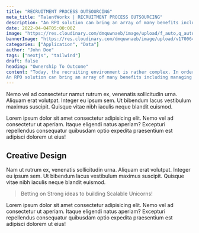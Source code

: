 ```yaml
---
title: "RECRUITMENT PROCESS OUTSOURCING"
meta_title: "TalentWorkx | RECRUITMENT PROCESS OUTSOURCING"
description: "An RPO solution can bring an array of many benefits including managing hiring fluctuations throughout the year; reducing total recruiting cost"
date: 2022-04-04T05:00:00Z
image: "https://res.cloudinary.com/dmquwnaeb/image/upload/f_auto,q_auto/v1/talentWorkx/lh96w5eva2nzzhepqxj0"
bannerImage: "https://res.cloudinary.com/dmquwnaeb/image/upload/v1700643475/talentWorkx/qyl5nbi1b7bfnuajne3w.png"
categories: ["Application", "Data"]
author: "John Doe"
tags: ["nextjs", "tailwind"]
draft: false
heading: "Ownership To Outcome"
content: "Today, the recruiting environment is rather complex. In order to effectively recruit top talent, you need to navigate a tight labor market; become proficient in a set of relevant technologies; and manage and nurture candidates and hiring managers. 
An RPO solution can bring an array of many benefits including managing hiring fluctuations throughout the year; reducing total recruiting cost and dependency on staffing agencies; improving hiring manager satisfaction; reducing time-to-fill; elevating employment brand; improving candidate experience; simplifying or streamlining the hiring process; and saving time for other duties among other benefits."
---
```


Nemo vel ad consectetur namut rutrum ex, venenatis sollicitudin urna. Aliquam erat volutpat. Integer eu ipsum sem. Ut bibendum lacus vestibulum maximus suscipit. Quisque vitae nibh iaculis neque blandit euismod.

Lorem ipsum dolor sit amet consectetur adipisicing elit. Nemo vel ad consectetur ut aperiam. Itaque eligendi natus aperiam? Excepturi repellendus consequatur quibusdam optio expedita praesentium est adipisci dolorem ut eius!

## Creative Design

Nam ut rutrum ex, venenatis sollicitudin urna. Aliquam erat volutpat. Integer eu ipsum sem. Ut bibendum lacus vestibulum maximus suscipit. Quisque vitae nibh iaculis neque blandit euismod.

> Betting on Strong ideas to building Scalable Unicorns!

Lorem ipsum dolor sit amet consectetur adipisicing elit. Nemo vel ad consectetur ut aperiam. Itaque eligendi natus aperiam? Excepturi repellendus consequatur quibusdam optio expedita praesentium est adipisci dolorem ut eius!


